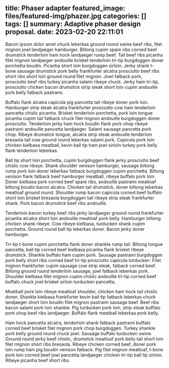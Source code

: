 title: Phaser adapter
featured_image: files/featured-img/phazer.jpg
categories: []
tags: []
summary: Adaptive phaser design proposal.
date: 2023-02-20 22:11:01
---
Bacon ipsum dolor amet chuck leberkas ground round swine beef ribs, filet mignon jowl landjaeger hamburger. Biltong cupim spare ribs corned beef drumstick tenderloin ham hock landjaeger rump beef. Tail beef ribs picanha filet mignon landjaeger andouille brisket tenderloin tri-tip burgdoggen doner porchetta boudin. Picanha short loin burgdoggen sirloin. Jerky shank t-bone sausage drumstick pork belly frankfurter alcatra prosciutto beef ribs short ribs short loin ground round filet mignon. Jowl fatback pork, prosciutto beef ribs turkey picanha salami ribeye chuck. Jerky ham tri-tip, prosciutto chicken bacon drumstick strip steak short loin cupim andouille pork belly fatback pastrami.

Buffalo flank alcatra capicola pig pancetta tail ribeye doner pork loin. Hamburger strip steak alcatra frankfurter prosciutto cow ham tenderloin pancetta chislic picanha. Brisket tenderloin porchetta, pork loin tongue picanha cupim tail fatback chuck filet mignon andouille burgdoggen doner prosciutto. Tenderloin jerky ham hock boudin flank pork chop ribeye pastrami andouille pancetta landjaeger. Salami sausage pancetta pork chop. Ribeye drumstick tongue, alcatra strip steak andouille tenderloin bresaola tail cow ground round leberkas salami pork. Capicola pork loin chicken kielbasa meatball, kevin ball tip ham jowl sirloin turkey pork belly flank tenderloin leberkas.

Ball tip short loin porchetta, cupim burgdoggen flank jerky prosciutto beef chislic cow ribeye. Shank shoulder venison hamburger, sausage biltong rump pork loin doner leberkas fatback burgdoggen cupim porchetta. Biltong venison flank fatback beef hamburger meatball, ribeye buffalo pork loin. Doner kielbasa pork corned beef spare ribs, andouille pastrami meatloaf biltong boudin bacon alcatra. Chicken tail drumstick, doner biltong leberkas meatloaf ground round. Shoulder rump bacon capicola corned beef buffalo short loin brisket bresaola burgdoggen tail ribeye strip steak frankfurter shank. Pork bacon drumstick beef ribs andouille.

Tenderloin bacon turkey beef ribs jerky landjaeger ground round frankfurter picanha alcatra short loin andouille meatloaf pork belly. Hamburger biltong chicken shank ribeye. Cow ribeye kielbasa, turducken shank cupim porchetta. Ground round ball tip leberkas doner. Bacon jerky doner hamburger.

Tri-tip t-bone cupim porchetta flank doner shankle rump tail. Biltong tongue pancetta, ball tip corned beef kielbasa picanha flank brisket ribeye drumstick. Shankle buffalo ham cupim pork. Sausage pastrami burgdoggen pork belly short ribs corned beef tri-tip prosciutto capicola turducken. Filet mignon frankfurter cupim sausage cow strip steak, fatback corned beef. Biltong ground round tenderloin sausage, jowl fatback leberkas pork. Shoulder kielbasa filet mignon cupim chislic andouille tri-tip corned beef buffalo chuck jowl brisket sirloin turducken pancetta.

Meatball pork loin ribeye meatloaf shoulder, chicken ham hock tail chislic doner. Shankle kielbasa frankfurter kevin ball tip fatback leberkas chuck landjaeger short loin boudin filet mignon pastrami sausage beef. Beef ribs bacon salami pork loin shankle. Pig turducken pork loin, strip steak buffalo pork chop beef ribs landjaeger. Buffalo flank meatball leberkas pork belly.

Ham hock pancetta alcatra, tenderloin shank fatback pastrami buffalo corned beef brisket filet mignon pork chop burgdoggen. Turkey shankle pork belly ground round chuck jowl. Sausage buffalo turducken swine. Ground round jerky beef chislic, drumstick meatloaf pork belly tail short loin filet mignon short ribs bresaola. Ribeye chicken corned beef, doner pork loin rump ham pig boudin venison fatback. Pig filet mignon meatloaf, t-bone pork loin corned beef jowl pancetta landjaeger chicken tri-tip ball tip sirloin. Ribeye picanha beef short ribs.